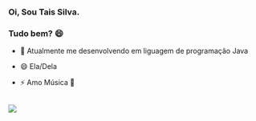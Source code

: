 ### Oi, Sou Tais Silva.
### Tudo bem? 😄

- 🌱 Atualmente me desenvolvendo em liguagem de programação Java
- 😄 Ela/Dela
- ⚡ Amo Música 🎼
  
  ##
 
<div> 
  <a href="https://www.linkedin.com/in/tais-silva-ba412616a/" target="_blank"><img src="https://img.shields.io/badge/-LinkedIn-%230077B5?style=for-the-badge&logo=linkedin&logoColor=white" target="_blank"></a> 
  
</div>
